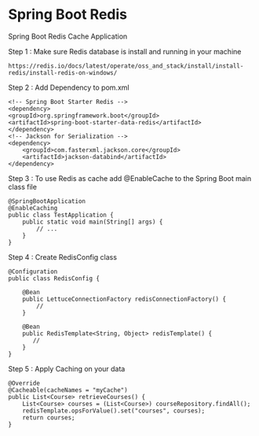 # Spring Boot Redis
Spring Boot Redis Cache Application

Step 1 : Make sure Redis database is install and running in your machine

    https://redis.io/docs/latest/operate/oss_and_stack/install/install-redis/install-redis-on-windows/        

Step 2 : Add Dependency to pom.xml

    <!-- Spring Boot Starter Redis -->
    <dependency>
    <groupId>org.springframework.boot</groupId>
    <artifactId>spring-boot-starter-data-redis</artifactId>
    </dependency>
    <!-- Jackson for Serialization -->
    <dependency>
        <groupId>com.fasterxml.jackson.core</groupId>
        <artifactId>jackson-databind</artifactId>
    </dependency>

Step 3 : To use Redis as cache add @EnableCache to the Spring Boot main class file

    @SpringBootApplication
    @EnableCaching        
    public class TestApplication {    
        public static void main(String[] args) {
            // ...
        }    
    }

Step 4 : Create RedisConfig class
    
    @Configuration
    public class RedisConfig {

        @Bean
        public LettuceConnectionFactory redisConnectionFactory() {
            //
        }

        @Bean
        public RedisTemplate<String, Object> redisTemplate() {
           //
        }    
    }

Step 5 : Apply Caching on your data

    @Override
    @Cacheable(cacheNames = "myCache")
    public List<Course> retrieveCourses() {
        List<Course> courses = (List<Course>) courseRepository.findAll();
        redisTemplate.opsForValue().set("courses", courses);
        return courses;
    }

